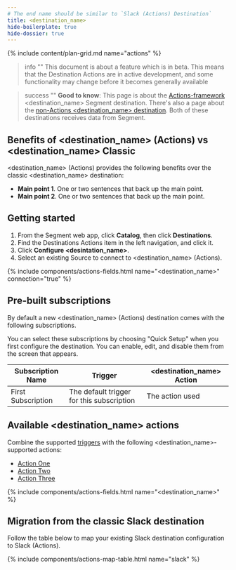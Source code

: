 ```yaml
---
# The end name should be similar to `Slack (Actions) Destination`
title: <destination_name>
hide-boilerplate: true
hide-dossier: true
---
```


<!-- In the section above, edit the `title` field. For example, Slack (Actions) Destination -->

{% include content/plan-grid.md name="actions" %}

<!-- Include a brief description of the destination here, along with a link to your website. -->

> info ""
> This document is about a feature which is in beta. This means that the Destination Actions are in active development, and some functionality may change before it becomes generally available

<!-- In the section below, add your destination name where indicated. If you have a classic version of the destination, ensure that its documentation is linked as well. If you don't have a classic version of the destination, remove the second and third sentences. -->

> success ""
> **Good to know**: This page is about the [Actions-framework](/docs/connections/destinations/actions/) <destination_name> Segment destination. There's also a page about the [non-Actions <destination_name> destination](/docs/connections/destinations/catalog/<destination_name>/). Both of these destinations receives data from Segment.

<!-- In the section below, explain the value of this actions-based destination over the classic version, if applicable. If you don't have a classic version of the destination, remove this section. -->

## Benefits of <destination_name> (Actions) vs <destination_name> Classic

<destination_name> (Actions) provides the following benefits over the classic <destination_name> destination:

- **Main point 1**. One or two sentences that back up the main point.
- **Main point 2**. One or two sentences that back up the main point.

<!-- The section below explains how to enable and configure the destination. Include any configuration steps not captured below. For example, obtaining an API key from your platform and any configuration steps required to connect to the destination. -->

## Getting started

1. From the Segment web app, click **Catalog**, then click **Destinations**.
2. Find the Destinations Actions item in the left navigation, and click it.
3. Click **Configure <desintation_name>**.
4. Select an existing Source to connect to <destination_name> (Actions).

<!-- The line below renders a table of connection settings (if applicable) from your destinations data file. The Segment Docs team will assist with this. -->

{% include components/actions-fields.html name="<destination_name>" connection="true" %}

<!-- The section below provides an overview of the prebuilt subscriptions that ship with your destination. If there are no prebuilt subscriptions, remove this section. -->

## Pre-built subscriptions

By default a new <destination_name> (Actions) destination comes with the following subscriptions.

You can select these subscriptions by choosing "Quick Setup" when you first configure the destination. You can enable, edit, and disable them from the screen that appears.

| Subscription Name  | Trigger                                   | <destination_name> Action |
| ------------------ | ----------------------------------------- | ------------------------- |
| First Subscription | The default trigger for this subscription | The action used           |

<!-- The section below provides reference tables for the actions defined in your destination. Create the unordered list. The Segment Docs team will assist with populating the data file referenced by this include. -->

## Available <destination_name> actions

Combine the supported [triggers](/docs/connections/destinations/actions/#components-of-a-destination-action) with the following <destination_name>-supported actions:

- [Action One](#action-one)
- [Action Two](#action-two)
- [Action Three](#action-three)

{% include components/actions-fields.html name="<destination_name>" %}

<!-- Add information about steps needed to migrate from a classic version of your destination here. The Segment Docs team will assist you with populating the data file referenced by this include. The table at the bottom maps classic settings to the new destination.-->

## Migration from the classic Slack destination

<!-- Include any pertinent information here. -->

Follow the table below to map your existing Slack destination configuration to Slack (Actions).

{% include components/actions-map-table.html name="slack" %}
